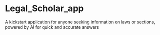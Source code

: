 # Legal_Scholar_app
A kickstart application for anyone seeking information on laws or sections, powered by AI for quick and accurate answers
